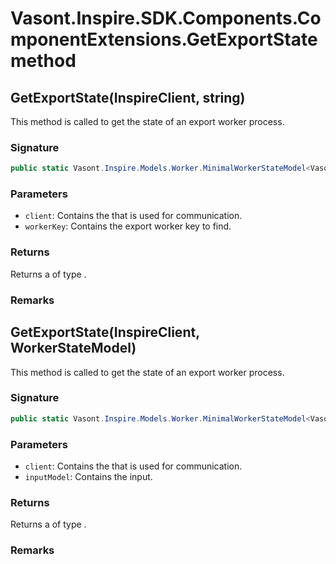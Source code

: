 # Vasont.Inspire.SDK.Components.ComponentExtensions.GetExportState method
## GetExportState(InspireClient, string)
This method is called to get the state of an export worker process.

### Signature
```csharp
public static Vasont.Inspire.Models.Worker.MinimalWorkerStateModel<Vasont.Inspire.Models.Transfers.MinimalExportStateModel> GetExportState(InspireClient client, string workerKey)
```
### Parameters
- `client`: Contains the  that is used for communication.
- `workerKey`: Contains the export worker key to find.

### Returns
Returns a  of type .
### Remarks

## GetExportState(InspireClient, WorkerStateModel)
This method is called to get the state of an export worker process.

### Signature
```csharp
public static Vasont.Inspire.Models.Worker.MinimalWorkerStateModel<Vasont.Inspire.Models.Transfers.MinimalExportStateModel> GetExportState(InspireClient client, WorkerStateModel inputModel)
```
### Parameters
- `client`: Contains the  that is used for communication.
- `inputModel`: Contains the  input.

### Returns
Returns a  of type .
### Remarks

